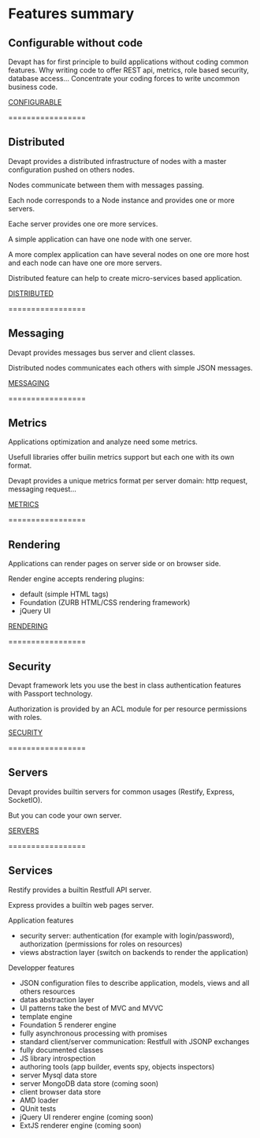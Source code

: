 # Features summary


## Configurable without code
Devapt has for first principle to build applications without coding common features.
Why writing code to offer REST api, metrics, role based security, database access...
Concentrate your coding forces to write uncommon business code.

[CONFIGURABLE](https://github.com/lucbories/Devapt/tree/master/docs/features/CONFIGURABLE.md)



=================

## Distributed
Devapt provides a distributed infrastructure of nodes with a master configuration pushed on others nodes.

Nodes communicate between them with messages passing.

Each node corresponds to a Node instance and provides one or more servers.

Eache server provides one ore more services.

A simple application can have one node with one server.

A more complex application can have several nodes on one ore more host and each node can have one ore more servers.

Distributed feature can help to create micro-services based application.

[DISTRIBUTED](https://github.com/lucbories/Devapt/tree/master/docs/features/DISTRIBUTED.md)



=================

## Messaging
Devapt provides messages bus server and client classes.

Distributed nodes communicates each others with simple JSON messages.

[MESSAGING](https://github.com/lucbories/Devapt/tree/master/docs/features/MESSAGING.md)



=================

## Metrics
Applications optimization and analyze need some metrics.

Usefull libraries offer builin metrics support but each one with its own format.

Devapt provides a unique metrics format per server domain: http request, messaging request...

[METRICS](https://github.com/lucbories/Devapt/tree/master/docs/features/METRICS.md)



=================

## Rendering
Applications can render pages on server side or on browser side.

Render engine accepts rendering plugins:
* default (simple HTML tags)
* Foundation (ZURB HTML/CSS rendering framework)
* jQuery UI

[RENDERING](https://github.com/lucbories/Devapt/tree/master/docs/features/RENDERING.md)



=================

## Security
Devapt framework lets you use the best in class authentication features with Passport technology.

Authorization is provided by an ACL module for per resource permissions with roles.

[SECURITY](https://github.com/lucbories/Devapt/tree/master/docs/features/SECURITY.md)


=================

## Servers
Devapt provides builtin servers for common usages (Restify, Express, SocketIO).

But you can code your own server.

[SERVERS](https://github.com/lucbories/Devapt/tree/master/docs/features/SERVERS.md)


=================

## Services
Restify provides a builtin Restfull API server.

Express provides a builtin web pages server.


Application features
* security server: authentication (for example with login/password), authorization (permissions for roles on resources)
* views abstraction layer (switch on backends to render the application)


Developper features
* JSON configuration files to describe application, models, views and all others resources
* datas abstraction layer
* UI patterns take the best of MVC and MVVC
* template engine
* Foundation 5 renderer engine
* fully asynchronous processing with promises
* standard client/server communication: Restfull with JSONP exchanges
* fully documented classes
* JS library introspection
* authoring tools (app builder, events spy, objects inspectors)
* server Mysql data store
* server MongoDB data store (coming soon)
* client browser data store
* AMD loader
* QUnit tests
* jQuery UI renderer engine (coming soon)
* ExtJS renderer engine (coming soon)